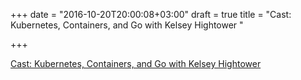 +++
date = "2016-10-20T20:00:08+03:00"
draft = true
title = "Cast: Kubernetes, Containers, and Go with Kelsey Hightower "

+++

<p><a href="https://changelog.com/gotime/20">Cast: Kubernetes, Containers, and Go with Kelsey Hightower </a></p>
